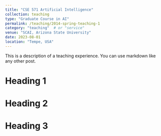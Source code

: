 ```yaml
---
title: "CSE 571 Artificial Intelligence"
collection: teaching
type: "Graduate Course in AI"
permalink: /teaching/2014-spring-teaching-1
category: "teaching"  # or "service"
venue: "SCAI, Arizona State University"
date: 2023-08-01
location: "Tempe, USA"
---
```


This is a description of a teaching experience. You can use markdown like any other post.

Heading 1
======

Heading 2
======

Heading 3
======
